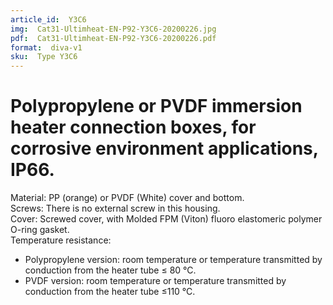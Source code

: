 ```yaml
---
article_id:  Y3C6
img:  Cat31-Ultimheat-EN-P92-Y3C6-20200226.jpg
pdf:  Cat31-Ultimheat-EN-P92-Y3C6-20200226.pdf
format:  diva-v1
sku:  Type Y3C6
---
```

# Polypropylene or PVDF immersion heater connection boxes, for corrosive environment applications, IP66.

Material: PP (orange) or PVDF (White) cover and bottom.  
Screws: There is no external screw in this housing.  
Cover: Screwed cover, with Molded FPM (Viton) fluoro elastomeric polymer O-ring gasket.  
Temperature resistance:
- Polypropylene version: room temperature or temperature transmitted by conduction from the heater tube ≤ 80 °C.
- PVDF version: room temperature or temperature transmitted by conduction from the heater tube ≤110 °C. 
